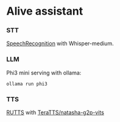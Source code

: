 # Alive assistant

### STT

[SpeechRecognition](https://pypi.org/project/SpeechRecognition/) with Whisper-medium.

### LLM

Phi3 mini serving with ollama:

```
ollama run phi3
```

### TTS

[RUTTS](https://pypi.org/project/RUTTS/) with [TeraTTS/natasha-g2p-vits](https://huggingface.co/TeraTTS)
